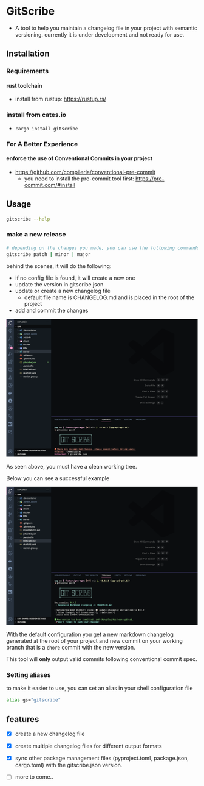 # GitScribe

- A tool to help you maintain a changelog file in your project with semantic versioning.
currently it is under development and not ready for use.

## Installation

### Requirements

#### rust toolchain

- install from rustup: <https://rustup.rs/>

### install from cates.io

- `cargo install gitscribe`

### For A Better Experience

#### enforce the use of Conventional Commits in your project

- <https://github.com/compilerla/conventional-pre-commit>
  - you need to install the pre-commit tool first: <https://pre-commit.com/#install>

## Usage

```sh
gitscribe --help
```

### make a new release

```sh
# depending on the changes you made, you can use the following commands to make a new release version
gitscribe patch | minor | major
```

behind the scenes, it will do the following:

- if no config file is found, it will create a new one
- update the version in gitscribe.json
- update or create a new changelog file
  - default file name is CHANGELOG.md and is placed in the root of the project
- add and commit the changes

![failed_patch](./images/failed_patch.png)

As seen above, you must have a clean working tree.

Below you can see a successful example

![successful_patch](./images/successful_patch.png)

With the default configuration you get a new markdown changelog generated at the root of your project and new commit on your working branch that is a `chore` commit with the new version.

This tool will **only** output valid commits following conventional commit spec.

### Setting aliases

to make it easier to use, you can set an alias in your shell configuration file

```sh
alias gs="gitscribe"
```

## features

- [x] create a new changelog file

- [x] create multiple changelog files for different output formats

- [x] sync other package management files (pyproject.toml, package.json, cargo.toml) with the gitscribe.json version.

- [ ] more to come..
